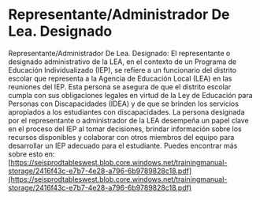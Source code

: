 # Representante/Administrador De Lea. Designado
Representante/Administrador De Lea. Designado: El representante o designado administrativo de la LEA, en el contexto de un Programa de Educación Individualizado (IEP), se refiere a un funcionario del distrito escolar que representa a la Agencia de Educación Local (LEA) en las reuniones del IEP. Esta persona se asegura de que el distrito escolar cumpla con sus obligaciones legales en virtud de la Ley de Educación para Personas con Discapacidades (IDEA) y de que se brinden los servicios apropiados a los estudiantes con discapacidades. La persona designada por el representante o administrador de la LEA desempeña un papel clave en el proceso del IEP al tomar decisiones, brindar información sobre los recursos disponibles y colaborar con otros miembros del equipo para desarrollar un IEP adecuado para el estudiante.
Puedes encontrar más sobre esto en: [https://seisprodtableswest.blob.core.windows.net/trainingmanual-storage/2416f43c-e7b7-4e28-a796-6b9789828c18.pdf](https://seisprodtableswest.blob.core.windows.net/trainingmanual-storage/2416f43c-e7b7-4e28-a796-6b9789828c18.pdf)
